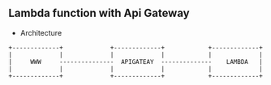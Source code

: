 Lambda function with Api Gateway
---------------------------------------

* Architecture
~~~~
+-------------+             +-------------+            +-------------+
|             |             |             |            |             |
|     WWW     ---------------  APIGATEAY  --------------    LAMBDA   |
|             |             |             |            |             |
+-------------+             +-------------+            +-------------+
~~~~